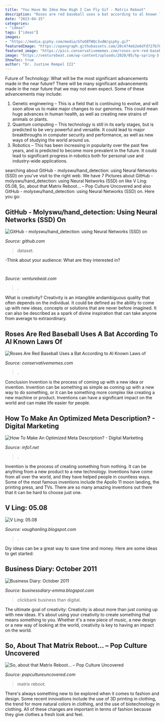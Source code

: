 ```yaml
---
title: "You Have No Idea How High I Can Fly Gif - Matrix Reboot"
description: "Roses are red baseball uses a bat according to al known laws of"
date: "2023-04-15"
categories:
- "ideas"
tags: ["ideas"]
images:
- "https://media.giphy.com/media/GfoO8TWQc3udW/giphy.gif"
featuredImage: "https://opengraph.githubassets.com/20c474eb2e6dfd727b781fd76ddccb57fde55b4b9ef26197fe715cb1247db14f/molyswu/hand_detection"
featured_image: "https://pics.conservativememes.com/roses-are-red-baseball-uses-a-bat-according-to-al-63789458.png"
image: "https://venturebeat.com/wp-content/uploads/2020/05/hp-spring-5.jpg"
ShowToc: true
author: "Dr. Justine Rempel III"
---
```



Future of Technology: What will be the most significant advancements made in the near future?
There will be many significant advancements made in the near future that we may not even expect. Some of these advancements may include: 
1. Genetic engineering – This is a field that is continuing to evolve, and will soon allow us to make major changes to our genomes. This could mean huge advances in human health, as well as creating new strains of animals or plants. 
2. Quantum computing – This technology is still in its early stages, but is predicted to be very powerful and versatile. It could lead to major breakthroughs in computer security and performance, as well as new ways of studying the world around us. 
3. Robotics – This has been increasing in popularity over the past few years, and is predicted to become more prevalent in the future. It could lead to significant progress in robotics both for personal use and industry-wide applications. 

	

		
searching about GitHub - molyswu/hand_detection: using Neural Networks (SSD) on you've visit to the right web. We have 7 Pictures about GitHub - molyswu/hand_detection: using Neural Networks (SSD) on like V Ling: 05.08, So, about that Matrix Reboot… – Pop Culture Uncovered and also GitHub - molyswu/hand_detection: using Neural Networks (SSD) on. Here you go:
		
    
## GitHub - Molyswu/hand_detection: Using Neural Networks (SSD) On

<img loading=lazy src="https://opengraph.githubassets.com/20c474eb2e6dfd727b781fd76ddccb57fde55b4b9ef26197fe715cb1247db14f/molyswu/hand_detection" onerror="this.onerror=null;this.src='https://tse1.mm.bing.net/th?id=OIP.nQnVuYiQsQ1DfQaVirof-wHaDt&amp;pid=15.1';" alt="GitHub - molyswu/hand_detection: using Neural Networks (SSD) on">

_Source: github.com_

>dataset. 

	

-Think about your audience: What are they interested in?

    
## 

<img loading=lazy src="https://venturebeat.com/wp-content/uploads/2020/05/hp-spring-5.jpg" onerror="this.onerror=null;this.src='https://tse2.mm.bing.net/th?id=OIP.fXSXyjRlr5jTrM8LdxvxWQHaFj&amp;pid=15.1';" alt="">

_Source: venturebeat.com_

>. 

	

What is creativity?
Creativity is an intangible andambiguous quality that often depends on the individual. It could be defined as the ability to come up with new ideas, concepts or solutions that are never before imagined. It can also be described as a spark of divine inspiration that can take anyone from average to extraordinary.

    
## Roses Are Red Baseball Uses A Bat According To Al Known Laws Of

<img loading=lazy src="https://pics.conservativememes.com/roses-are-red-baseball-uses-a-bat-according-to-al-63789458.png" onerror="this.onerror=null;this.src='https://tse1.mm.bing.net/th?id=OIP.s8-F4L8TbZ1km9p-eRiMtAHaNj&amp;pid=15.1';" alt="Roses Are Red Baseball Uses a Bat According to Al Known Laws of">

_Source: conservativememes.com_

>. 

	

Conclusion
Invention is the process of coming up with a new idea or invention. Invention can be something as simple as coming up with a new way to do something, or it can be something more complex like creating a new machine or product. Inventions can have a significant impact on the world and can make life easier for people.

    
## How To Make An Optimized Meta Description? - Digital Marketing

<img loading=lazy src="https://info1.net/wp-content/uploads/2021/01/How-to-make-an-optimized-meta-description.pngkeepProtocol.png" onerror="this.onerror=null;this.src='https://tse1.mm.bing.net/th?id=OIP.EnGgaTM5p7s1uatc6g9UlwHaE7&amp;pid=15.1';" alt="How To Make An Optimized Meta Description? - Digital Marketing">

_Source: info1.net_

>. 

	

Invention is the process of creating something from nothing. It can be anything from a new product to a new technology. Inventions have come from all over the world, and they have helped people in countless ways. Some of the most famous inventions include the Apollo 11 moon landing, the printing press, and TVs. There are so many amazing inventions out there that it can be hard to choose just one.

    
## V Ling: 05.08

<img loading=lazy src="http://4.bp.blogspot.com/_annTPGBcsB4/SDSzL8KCVXI/AAAAAAAAAh4/b8Pz15_-l8Y/s400/S6300341.jpg" onerror="this.onerror=null;this.src='https://tse1.mm.bing.net/th?id=OIP.ipgJlMk-rRw6gP5SxUVddAAAAA&amp;pid=15.1';" alt="V Ling: 05.08">

_Source: vaughanling.blogspot.com_

>. 

	

Diy ideas can be a great way to save time and money. Here are some ideas to get started: 

    
## Business Diary: October 2011

<img loading=lazy src="http://4.bp.blogspot.com/-4WzpXvZ791c/Tq5HhN0fqLI/AAAAAAAAFFo/d9KLT5W1mZY/s1600/Clickbank-Tips.png" onerror="this.onerror=null;this.src='https://tse4.mm.bing.net/th?id=OIP.qJX623JW1C7AXK9BxoI6iQAAAA&amp;pid=15.1';" alt="Business Diary: October 2011">

_Source: businessdiary-emma.blogspot.com_

>clickbank business than digital. 

	

The ultimate goal of creativity:
Creativity is about more than just coming up with new ideas. It's about using your creativity to create something that means something to you. Whether it's a new piece of music, a new design or a new way of looking at the world, creativity is key to having an impact on the world.

    
## So, About That Matrix Reboot… – Pop Culture Uncovered

<img loading=lazy src="https://media.giphy.com/media/GfoO8TWQc3udW/giphy.gif" onerror="this.onerror=null;this.src='https://tse4.mm.bing.net/th?id=OIP.Yc-f7_w5ylUNegrIPjqHKQHaDB&amp;pid=15.1';" alt="So, about that Matrix Reboot… – Pop Culture Uncovered">

_Source: popcultureuncovered.com_

>matrix reboot. 

	

There's always something new to be explored when it comes to fashion and design. Some recent innovations include the use of 3D printing in clothing, the trend for more natural colors in clothing, and the use of biotechnology in clothing. All of these changes are important in terms of fashion because they give clothes a fresh look and feel.

